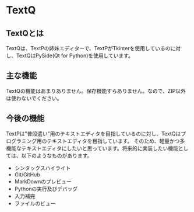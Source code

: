 # TextQ
## TextQとは
TextQは、TextPの姉妹エディターで、TextPがTkinterを使用しているのに対し、TextQはPySide(Qt for Python)を使用しています。
## 主な機能
TextQの機能はあまりありません。保存機能すらありません。なので、ZIP以外は使わないでください。
## 今後の機能
TextPは"普段遣い"用のテキストエディタを目指しているのに対し、TextQはプログラミング用のテキストエディタを目指しています。
そのため、軽量かつ多機能なテキストエディタにしたいと思っています。将来的に実装したい機能としては、以下のようなものがあります。
- シンタックスハイライト
- Git/GitHub
- MarkDownのプレビュー
- Pythonの実行及びデバッグ
- 入力補完
- ファイルのビュー